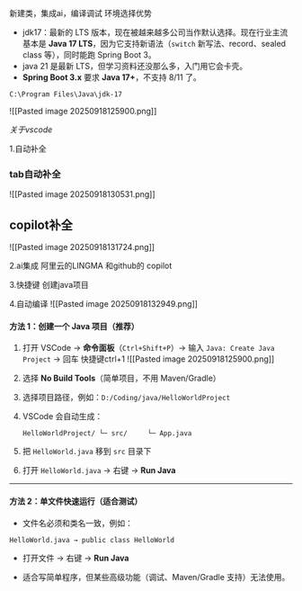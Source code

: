 新建类，集成ai，编译调试
环境选择优势

- jdk17：最新的 LTS 版本，现在被越来越多公司当作默认选择。现在行业主流基本是 **Java 17 LTS**，因为它支持新语法（`switch` 新写法、record、sealed class 等），同时能跑 Spring Boot 3。
- java 21 是最新 LTS，但学习资料还没那么多，入门用它会卡壳。
- **Spring Boot 3.x** 要求 **Java 17+**，不支持 8/11 了。

```
C:\Program Files\Java\jdk-17
```
![[Pasted image 20250918125900.png]]


*关于vscode*

1.自动补全
### tab自动补全
![[Pasted image 20250918130531.png]]
## copilot补全
![[Pasted image 20250918131724.png]]

2.ai集成
阿里云的LINGMA 和github的 copilot

3.快捷键 创建java项目

4.自动编译
![[Pasted image 20250918132949.png]]
#### **方法 1：创建一个 Java 项目（推荐）**

1. 打开 VSCode → **命令面板**（`Ctrl+Shift+P`）→ 输入 `Java: Create Java Project` → 回车
		快捷键ctrl+1
    ![[Pasted image 20250918125900.png]]
2. 选择 **No Build Tools**（简单项目，不用 Maven/Gradle）
    
3. 选择项目路径，例如：`D:/Coding/java/HelloWorldProject`
    
4. VSCode 会自动生成：
    
    `HelloWorldProject/ └─ src/     └─ App.java`
    
5. 把 `HelloWorld.java` 移到 `src` 目录下
    
6. 打开 `HelloWorld.java` → 右键 → **Run Java**
    

---

#### **方法 2：单文件快速运行（适合测试）**

- 文件名必须和类名一致，例如：
    

`HelloWorld.java → public class HelloWorld`

- 打开文件 → 右键 → **Run Java**
    
- 适合写简单程序，但某些高级功能（调试、Maven/Gradle 支持）无法使用。